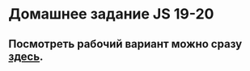 # Домашнее задание JS 19-20

<h2>Посмотреть рабочий вариант можно сразу <a href="http://10.skm.pp.ua/js-19-20/build"><b>здесь</b></a>.</h2>
